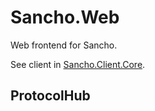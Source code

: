 # Sancho.Web

Web frontend for Sancho.

See client in [Sancho.Client.Core](https://github.com/MassivePixel/Sancho.Client.Core).

## ProtocolHub

